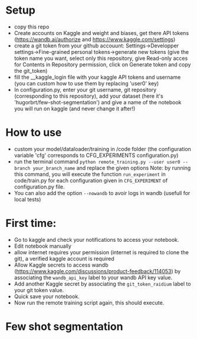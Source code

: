 # Setup

- copy this repo
- Create accounts on Kaggle and weight and biases, get there API tokens (https://wandb.ai/authorize and https://www.kaggle.com/settings)
- create a git token from your github accouunt: Settings->Developper settings->Fine-grained personal tokens->generate new tokens (give the token name you want, select only this repository, give Read-only acces for Contents in Repository permission, click on Generate token and copy the git_token)
- fill the __kaggle_login file with your kaggle API tokens and username (you can custom how to use them by replacing 'user0' key)
- In configuration.py, enter your git username, git repository (corresponding to this repository), add your dataset (here it's 'hugorbrt/few-shot-segmentation') and give a name of the notebook you will run on kaggle (and never change it after!)

# How to use
- custom your model/dataloader/training in /code folder (the configuration variable 'cfg' corresponds to CFG_EXPERIMENTS configuration.py)
- run the terminal command `python remote_training.py --user user0 --branch your_branch_name` and replace the given options
Note: by running this command, you will execute the function `run_experiment` in code/train.py for each configuration given in `CFG_EXPERIMENT` of configuration.py file.
- You can also add the option `--nowandb` to avoir logs in wandb (usefull for local tests)

# First time: 

- Go to kaggle and check your notifications to access your notebook.
- Edit notebook manually
- allow internet requires your permission (internet is required to clone the git), a verified kaggle account is required
- Allow Kaggle secrets to access wandb (https://www.kaggle.com/discussions/product-feedback/114053) by associating the `wandb_api_key` label to your wandb API key value.
- Add another Kaggle secret by associating the `git_token_raidium` label to your git token value.
- Quick save your notebook.
- Now run the remote training script again, this should execute.

# Few shot segmentation